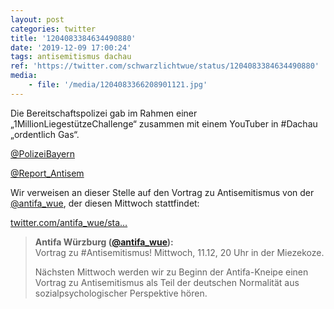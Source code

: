```yaml
---
layout: post
categories: twitter
title: '1204083384634490880'
date: '2019-12-09 17:00:24'
tags: antisemitismus dachau
ref: 'https://twitter.com/schwarzlichtwue/status/1204083384634490880'
media:
    - file: '/media/1204083366208901121.jpg'
---
```

Die Bereitschaftspolizei gab im Rahmen einer „1MillionLiegestützeChallenge“ zusammen mit einem YouTuber in #Dachau „ordentlich Gas“.



[@PolizeiBayern](https://twitter.com/PolizeiBayern)

[@Report_Antisem](https://twitter.com/Report_Antisem)  


Wir verweisen an dieser Stelle auf den Vortrag zu Antisemitismus von der [@antifa_wue](https://twitter.com/antifa_wue), der diesen Mittwoch stattfindet:

[twitter.com/antifa_wue/sta…](https://twitter.com/antifa_wue/status/1203675424758358022) 


> <b>Antifa Würzburg ([@antifa_wue](https://twitter.com/antifa_wue)):</b>  
>Vortrag zu #Antisemitismus! Mittwoch, 11.12, 20 Uhr in der Miezekoze.  
>  
>  
>  
>Nächsten Mittwoch werden wir zu Beginn der Antifa-Kneipe einen Vortrag zu Antisemitismus als Teil der deutschen Normalität aus sozialpsychologischer Perspektive hören.    
>  
>  

